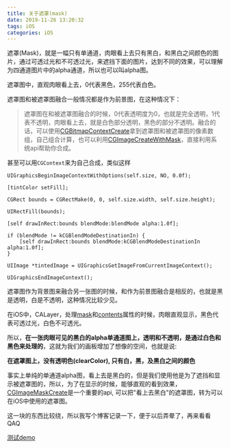 ```yaml
---
title: 关于遮罩(mask)
date: 2019-11-26 13:20:32
tags: iOS
categories: iOS
---
```


遮罩(Mask)，就是一幅只有单通道，肉眼看上去只有黑白，和黑白之间颜色的图片，通过可透过光和不可透过光，来遮挡下面的图片，达到不同的效果，可以理解为四通道图片中的alpha通道，所以也可以叫alpha图。

遮罩图中，直观肉眼看上去，0代表黑色，255代表白色。

遮罩图和被遮罩图融合一般情况都是作为前景图，在这种情况下：
>遮罩图在和被遮罩图融合的时候，0代表透明度为0，也就是完全透明，1代表不透明，肉眼看上去，就是白色部分透明，黑色的部分不透明。融合的话，可以使用[CGBitmapContextCreate](https://developer.apple.com/documentation/coregraphics/1455939-cgbitmapcontextcreate?language=objc)拿到遮罩图和被遮罩图的像素数组，自己组合计算，也可以利用[CGImageCreateWithMask](https://developer.apple.com/documentation/coregraphics/1456337-cgimagecreatewithmask)，直接利用系统api帮助你合成。

甚至可以用`CGContext`来为自己合成，类似这样
```
UIGraphicsBeginImageContextWithOptions(self.size, NO, 0.0f);

[tintColor setFill];

CGRect bounds = CGRectMake(0, 0, self.size.width, self.size.height);

UIRectFill(bounds);

[self drawInRect:bounds blendMode:blendMode alpha:1.0f];

if (blendMode != kCGBlendModeDestinationIn) {
    [self drawInRect:bounds blendMode:kCGBlendModeDestinationIn alpha:1.0f];
}

UIImage *tintedImage = UIGraphicsGetImageFromCurrentImageContext();

UIGraphicsEndImageContext();
```

遮罩图作为背景图来融合另一张图的时候，和作为前景图融合是相反的，也就是黑是透明，白是不透明，这种情况比较少见。

在iOS中，CALayer，处理[mask](https://developer.apple.com/documentation/quartzcore/calayer/1410861-mask)和[contents](https://developer.apple.com/documentation/quartzcore/calayer/1410773-contents)属性的时候，肉眼直观显示，黑色代表可透过光，白色不可透光。

所以，**在一张肉眼可见的黑白的alpha单通道图上，透明和不透明，是通过白色和黑色来处理的**，这就为我们的画板增加了想像的空间，也就是说:

**在遮罩图上，没有透明色(clearColor), 只有白，黑，及黑白之间的颜色**

事实上单纯的单通道alpha图，看上去是黑白的，但是我们使用他是为了遮挡和显示被遮罩图的，所以，为了在显示的时候，能够直观的看到效果，[CGImageMaskCreate](https://developer.apple.com/documentation/coregraphics/1455089-cgimagemaskcreate)是一个重要的api, 可以把"看上去黑白"的遮罩图，转为可以在iOS中使用的遮罩图。

这一块的东西比较绕，所以我写个博客记录一下，便于以后弄晕了，再来看看QAQ

[测试demo](https://github.com/nijiehaha/testMaskDrawBoard)




